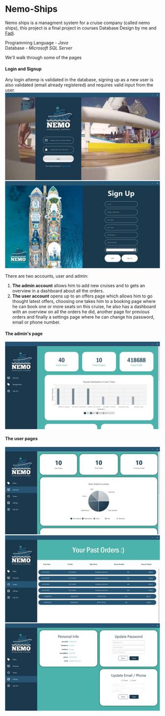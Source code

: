# Nemo-Ships

Nemo ships is a managment system for a cruise company (called nemo ships), this project is a final project in courses Database Design by me and [Fadi](https://github.com/fadi6).

Programming Language - _Java_ <br>
Database - _Microsoft SQL Server_

We'll walk through some of the pages

#### Login and Signup
Any login attemp is validated in the database, signing up as a new user is also validated (email already registered) and requires valid input from the user.
![index](/img/IMG-20190902-WA0011.jpg)
![signup](/img/IMG-20190902-WA0017.jpg)

There are two accounts, user and admin:
1. __The admin account__ allows him to add new cruises and to gets an overview in a dashboard about all the orders.
2. __The user account__ opens up to an offers page which allows him to go thought latest offers, choosing one takes him to a booking page where he can book one
or more seats on this cruise, he also has a dashboard with an overview on all the orders he did, another page for previous orders and finally a settings page where he can
change his password, email or phone number.

#### The admin's page
![mostcentral](/img/IMG-20190902-WA0016.jpg)


#### The user pages
![mostcentral](/img/IMG-20190902-WA0014.jpg)
![mostcentral](/img/IMG-20190902-WA0012.jpg)
![mostcentral](/img/IMG-20190902-WA0013.jpg)


